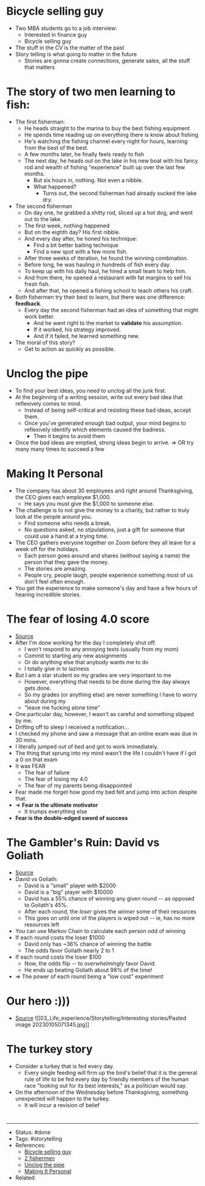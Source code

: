 # Bicycle selling guy
- Two MBA students go to a job interview:
	- Interested in finance guy
	- Bicycle selling guy
- The stuff in the CV is the matter of the past
- Story telling is what going to matter in the future
	- Stories are gonna create connections, generate sales, all the stuff that matters

# The story of two men learning to fish:
- The first fisherman:
	- He heads straight to the marina to buy the best fishing equipment
	- He spends time reading up on everything there is know about fishing
	- He's watching the fishing channel every night for hours, learning from the best of the best.
	- A few months later, he finally feels ready to fish
	- The next day, he heads out on the lake in his new boat with his fancy rod and wealth of fishing "experience" built up over the last few months.
		- But six hours in, nothing. Not even a nibble.
		- What happened?
			- Turns out, the second fisherman had already sucked the lake dry.
- The second fisherman
	- On day one, he grabbed a shitty rod, sliced up a hot dog, and went out to the lake.
	- The first week, nothing happened
	- But on the eighth day? His first nibble.
	- And every day after, he honed his technique:
		- Find a bit better baiting technique
		- Find a new spot with a few more fish.
	- After three weeks of iteration, he found the winning combination.
	- Before long, he was hauling in hundreds of fish every day.
	- To keep up with his daily haul, he hired a small team to help him.
	- And from there, he opened a restaurant with fat margins to sell his fresh fish.
	- And after that, he opened a fishing school to teach others his craft.
- Both fishermen try their best to learn, but there was one difference: **feedback**.
	- Every day the second fisherman had an idea of something that might work better.
		- And he went right to the market to **validate** his assumption.
		- If it worked, his strategy improved.
		- And if it failed, he learned something new.
- The moral of this story?
	- Get to action as quickly as possible.

# Unclog the pipe
- To find your best ideas, you need to unclog all the junk first.
- At the beginning of a writing session, write out every bad idea that reflexively comes to mind.
	- Instead of being self-critical and resisting these bad ideas, accept them.
	- Once you've generated enough bad output, your mind begins to reflexively identify which elements caused the badness.
		- Then it begins to avoid them
- Once the bad ideas are emptied, strong ideas begin to arrive.
=> OR try many many times to succeed a few

# Making It Personal
- The company has about 30 employees and right around Thanksgiving, the CEO gives each employee $1,000.
	- He says you must give the $1,000 to someone else.
- The challenge is to not give the money to a charity, but rather to truly look at the people around you.
	- Find someone who needs a break.
	- No questions asked, no stipulations, just a gift for someone that could use a hand at a trying time.
- The CEO gathers everyone together on Zoom before they all leave for a week off for the holidays.
	- Each person goes around and shares (without saying a name) the person that they gave the money.
	- The stories are amazing.
	- People cry, people laugh, people experience something most of us don't feel often enough.
- You get the experience to make someone's day and have a few hours of hearing incredible stories.

# The fear of losing 4.0 score
- [Source](https://twitter.com/ChideraSays/status/1605188523447013376)
- After I'm done working for the day I completely shut off.
	- I won't respond to any annoying texts (usually from my mom)
	- Commit to starting any new assignments
	- Or do anything else that anybody wants me to do
	- I totally give in to laziness
- But I am a star student so my grades are very important to me
	- However, everything that needs to be done during the day always gets done.
	- So my grades (or anything else) are never something I have to worry about during my
	- "leave me fucking alone time"
- One particular day, however, I wasn't as careful and something slipped by me.
- Drifting off to sleep I received a notification...
- I checked my phone and saw a message that an online exam was due in 30 mins.
- I literally jumped out of bed and got to work immediately.
- The thing that sprung into my mind wasn't the life I couldn't have if I got a 0 on that exam
- It was FEAR
	- The fear of failure
	- The fear of losing my 4.0
	- The fear of my parents being disappointed
- Fear made me forget how good my bed felt and jump into action despite that.
- => **Fear is the ultimate motivator**
	- It trumps everything else
- **Fear is the double-edged sword of success**

# The Gambler's Ruin: David vs Goliath
- [Source](https://twitter.com/10kdiver/status/1609607018750287873)
- David vs Goliath:
	- David is a "small" player with $2000
	- David is a "big" player with $10000
	- David has a 55% chance of winning any given round -- as opposed to Goliath's 45%.
	- After each round, the *loser* gives the *winner* some of their resources
	- This goes on until one of the players is wiped out -- ie, has no more resources left
- You can use Markov Chain to calculate each person odd of winning
- If each round costs the loser $1000
	- David only has ~36% chance of winning the battle
	- The odds favor Goliath nearly 2 to 1
- If each round costs the loser $100
	- Now, the odds flip -- to *overwhelmingly* favor David.
	- He ends up beating Goliath about 98% of the time!
- => The power of each round being a "low cost" experiment

# Our hero :)))
- [Source](https://twitter.com/BrianFOConnor/status/1609580988845244418)
![[03_Life_experience/Storytelling/Interesting stories/Pasted image 20230105071345.jpg]]

# The turkey story
- Consider a turkey that is fed every day.
	- Every single feeding will firm up the bird's belief that it is the general rule of life to be fed every day by friendly members of the human race "looking out for its best interests," as a politician would say.
- On the afternoon of the Wednesday before Thanksgiving, something unexpected will happen to the turkey.
	- It will incur a revision of belief

#
---
- Status: #done
- Tags: #storytelling
- References:
	- [Bicycle selling guy](https://www.linkedin.com/posts/nbearden_storytelling-interview-story-activity-6557897125055815680-yRnd/)
	- [2 fishermen](https://twitter.com/dickiebush/status/1420177361295880192)
	- [Unclog the pipe](https://twitter.com/Julian/status/1402356373648601089)
	- [Making It Personal](https://twitter.com/HarrisFanaroff/status/1600125760123023366)
- Related:
